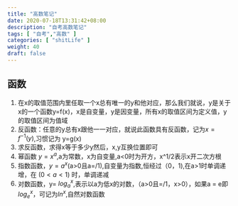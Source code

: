 ```yaml
---
title: "高数笔记"
date: 2020-07-18T13:31:42+08:00
description: "自考高数笔记"
tags: [ "自考","高数" ]
categories: [ "shitLife" ]
weight: 40
draft: false
---
```


## 函数
1. 在x的取值范围内里任取一个x总有唯一的y和他对应，那么我们就说，y是关于x的一个函数y=f(x)，x是自变量，y是因变量，所有x的取值区间为定义值，y的取值区间为值域
2. 反函数：任意的y总有x跟他一一对应，就说此函数具有反函数，记为$x=f^{-1}(y)$,习惯记为 y=g(x)
3. 求反函数，求得x等于多少y然后，x,y互换位置即可
4. 幂函数 $y = x^a$,a为常数，x为自变量,a<0时为开方，x^1/2表示x开二次方根
5. 指数函数，$y = a^x$(a>0且a=/1),自变量为指数,恒经过（0，1),在a>1时单调递增，在 $(0<a<1)$ 时，单调递减
6. 对数函数，y= $log_a^x$,表示以a为低x的对数，（a>0且=/1，x>0），如果a = e即$log_e^x$，可记为$ln^x$,自然对数函数

